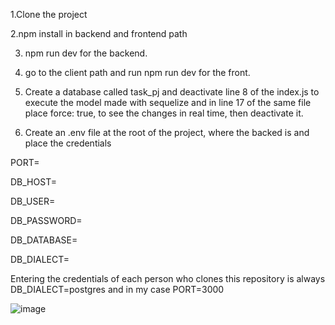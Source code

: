 1.Clone the project

2.npm install in backend and frontend path 

3. npm run dev for the backend.
   
4. go to the client path and run npm run dev for the front.
  
5. Create a database called task_pj and deactivate line 8 of the index.js to execute the model made with sequelize and in line 17 of the same file place force: true, to see the changes in real time, then deactivate it.
   
6. Create an .env file at the root of the project, where the backed is and place the credentials

  PORT= 
  
  DB_HOST=

  DB_USER=
  
  DB_PASSWORD=
  
  DB_DATABASE=
  
  DB_DIALECT=

Entering the credentials of each person who clones this repository is always 
DB_DIALECT=postgres and in my case PORT=3000

![image](https://github.com/juanescode/PERN-Stack/assets/163781775/75421e66-ffb7-43c2-830d-0875841d3c94)

